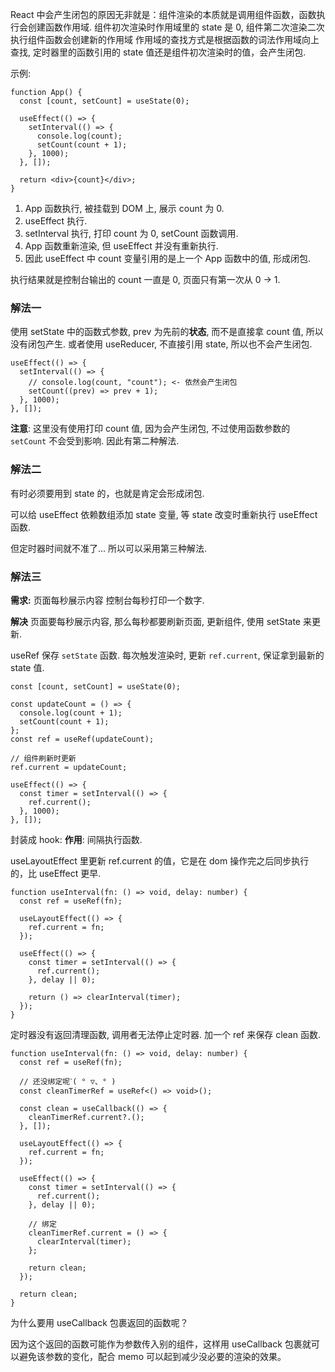 React 中会产生闭包的原因无非就是：组件渲染的本质就是调用组件函数，函数执行会创建函数作用域.
组件初次渲染时作用域里的 state 是 0, 组件第二次渲染二次执行组件函数会创建新的作用域
作用域的查找方式是根据函数的词法作用域向上查找,
定时器里的函数引用的 state 值还是组件初次渲染时的值，会产生闭包.

示例:

```tsx
function App() {
  const [count, setCount] = useState(0);

  useEffect(() => {
    setInterval(() => {
      console.log(count);
      setCount(count + 1);
    }, 1000);
  }, []);

  return <div>{count}</div>;
}
```

1. App 函数执行, 被挂载到 DOM 上, 展示 count 为 0.
2. useEffect 执行.
3. setInterval 执行, 打印 count 为 0, setCount 函数调用.
4. App 函数重新渲染, 但 useEffect 并没有重新执行.
5. 因此 useEffect 中 count 变量引用的是上一个 App 函数中的值, 形成闭包.

执行结果就是控制台输出的 count 一直是 0, 页面只有第一次从 0 -> 1.

### 解法一

使用 setState 中的函数式参数, prev 为先前的**状态**, 而不是直接拿 count 值, 所以没有闭包产生.
或者使用 useReducer, 不直接引用 state, 所以也不会产生闭包.

```tsx
useEffect(() => {
  setInterval(() => {
    // console.log(count, "count"); <- 依然会产生闭包
    setCount((prev) => prev + 1);
  }, 1000);
}, []);
```

**注意**: 这里没有使用打印 count 值, 因为会产生闭包, 不过使用函数参数的 `setCount` 不会受到影响.
因此有第二种解法.

### 解法二

有时必须要用到 state 的，也就是肯定会形成闭包.

可以给 useEffect 依赖数组添加 state 变量, 等 state 改变时重新执行 useEffect 函数.

但定时器时间就不准了... 所以可以采用第三种解法.

### 解法三

**需求:**
页面每秒展示内容 控制台每秒打印一个数字.

**解决**
页面要每秒展示内容, 那么每秒都要刷新页面, 更新组件, 使用 setState 来更新.

useRef 保存 `setState` 函数.
每次触发渲染时, 更新 `ref.current`, 保证拿到最新的 state 值.

```tsx
const [count, setCount] = useState(0);

const updateCount = () => {
  console.log(count + 1);
  setCount(count + 1);
};
const ref = useRef(updateCount);

// 组件刷新时更新
ref.current = updateCount;

useEffect(() => {
  const timer = setInterval(() => {
    ref.current();
  }, 1000);
}, []);
```

封装成 hook:
**作用**: 间隔执行函数.

useLayoutEffect 里更新 ref.current 的值，它是在 dom 操作完之后同步执行的，比 useEffect 更早.

```tsx
function useInterval(fn: () => void, delay: number) {
  const ref = useRef(fn);

  useLayoutEffect(() => {
    ref.current = fn;
  });

  useEffect(() => {
    const timer = setInterval(() => {
      ref.current();
    }, delay || 0);

    return () => clearInterval(timer);
  });
}
```

定时器没有返回清理函数, 调用者无法停止定时器.
加一个 ref 来保存 clean 函数.

```tsx
function useInterval(fn: () => void, delay: number) {
  const ref = useRef(fn);

  // 还没绑定呢ˋ( ° ▽、° )
  const cleanTimerRef = useRef<() => void>();

  const clean = useCallback(() => {
    cleanTimerRef.current?.();
  }, []);

  useLayoutEffect(() => {
    ref.current = fn;
  });

  useEffect(() => {
    const timer = setInterval(() => {
      ref.current();
    }, delay || 0);

    // 绑定
    cleanTimerRef.current = () => {
      clearInterval(timer);
    };

    return clean;
  });

  return clean;
}
```

为什么要用 useCallback 包裹返回的函数呢？

因为这个返回的函数可能作为参数传入别的组件，这样用 useCallback 包裹就可以避免该参数的变化，配合 memo 可以起到减少没必要的渲染的效果。
